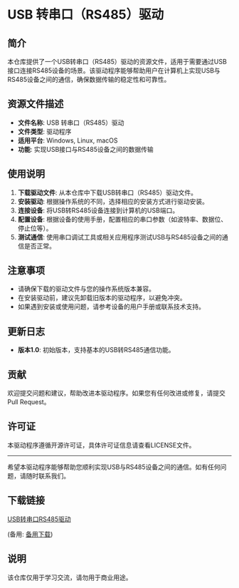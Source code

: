# USB 转串口（RS485）驱动

## 简介
本仓库提供了一个USB转串口（RS485）驱动的资源文件，适用于需要通过USB接口连接RS485设备的场景。该驱动程序能够帮助用户在计算机上实现USB与RS485设备之间的通信，确保数据传输的稳定性和可靠性。

## 资源文件描述
- **文件名称**: USB 转串口（RS485）驱动
- **文件类型**: 驱动程序
- **适用平台**: Windows, Linux, macOS
- **功能**: 实现USB接口与RS485设备之间的数据传输

## 使用说明
1. **下载驱动文件**: 从本仓库中下载USB转串口（RS485）驱动文件。
2. **安装驱动**: 根据操作系统的不同，选择相应的安装方式进行驱动安装。
3. **连接设备**: 将USB转RS485设备连接到计算机的USB端口。
4. **配置设备**: 根据设备的使用手册，配置相应的串口参数（如波特率、数据位、停止位等）。
5. **测试通信**: 使用串口调试工具或相关应用程序测试USB与RS485设备之间的通信是否正常。

## 注意事项
- 请确保下载的驱动文件与您的操作系统版本兼容。
- 在安装驱动前，建议先卸载旧版本的驱动程序，以避免冲突。
- 如果遇到安装或使用问题，请参考设备的用户手册或联系技术支持。

## 更新日志
- **版本1.0**: 初始版本，支持基本的USB转RS485通信功能。

## 贡献
欢迎提交问题和建议，帮助改进本驱动程序。如果您有任何改进或修复，请提交Pull Request。

## 许可证
本驱动程序遵循开源许可证，具体许可证信息请查看LICENSE文件。

---

希望本驱动程序能够帮助您顺利实现USB与RS485设备之间的通信。如有任何问题，请随时联系我们。

## 下载链接
[USB转串口RS485驱动](https://pan.quark.cn/s/7eb94b41c4e7) 

(备用: [备用下载](https://pan.baidu.com/s/1jBfTyBeD1fGElTn48Z6M5g?pwd=1234))

## 说明

该仓库仅用于学习交流，请勿用于商业用途。
